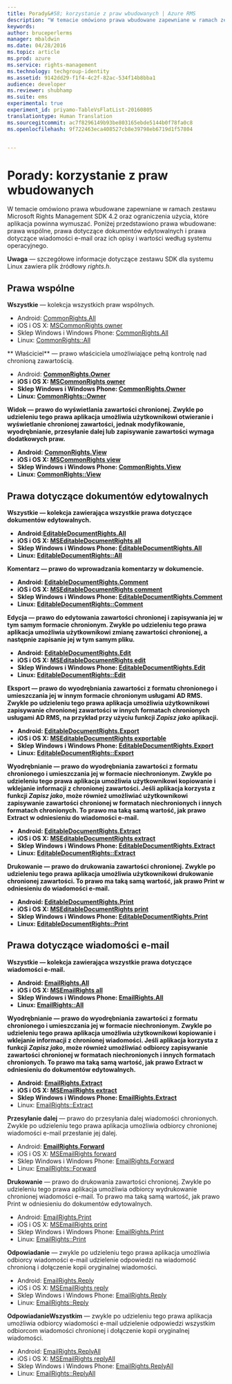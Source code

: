 ```yaml
---
title: Porady&#58; korzystanie z praw wbudowanych | Azure RMS
description: "W temacie omówiono prawa wbudowane zapewniane w ramach zestawu RMS SDK 4.2 oraz ograniczenia użycia, które aplikacja powinna wymuszać."
keywords: 
author: bruceperlerms
manager: mbaldwin
ms.date: 04/28/2016
ms.topic: article
ms.prod: azure
ms.service: rights-management
ms.technology: techgroup-identity
ms.assetid: 9142dd29-f1f4-4c2f-82ac-534f14b8bba1
audience: developer
ms.reviewer: shubhamp
ms.suite: ems
experimental: true
experiment_id: priyamo-TableVsFlatList-20160805
translationtype: Human Translation
ms.sourcegitcommit: ac7f8296149b93be803165ebde5144b0f78fa0c8
ms.openlocfilehash: 9f722463eca408527cb8e39798eb6719d1f57804


---
```


# Porady: korzystanie z praw wbudowanych

W temacie omówiono prawa wbudowane zapewniane w ramach zestawu Microsoft Rights Management SDK 4.2 oraz ograniczenia użycia, które aplikacja powinna wymuszać. Poniżej przedstawiono prawa wbudowane: prawa wspólne, prawa dotyczące dokumentów edytowalnych i prawa dotyczące wiadomości e-mail oraz ich opisy i wartości według systemu operacyjnego.

**Uwaga** — szczegółowe informacje dotyczące zestawu SDK dla systemu Linux zawiera plik źródłowy *rights.h*.

## Prawa wspólne ##

**Wszystkie** — kolekcja wszystkich praw wspólnych.
- Android: [CommonRights.All](/rights-management/sdk/4.2/api/android/commonrights#msipcthin2_commonrights_class_java_ALL)
- iOS i OS X: [MSCommonRights owner](/rights-management/sdk/4.2/api/iOS/mscommonrights#msipcthin2_mscommonrights_interface_objc___NSString__owner_)
- Sklep Windows i Windows Phone: [CommonRights.All</strong>](/rights-management/sdk/4.2/api/winrt/commonrights#msipcthin2_commonrights)
- Linux: [CommonRights::All](http://azuread.github.io/rms-sdk-for-cpp/classrmscore_1_1modernapi_1_1CommonRights.html)

** Właściciel** — prawo właściciela umożliwiające pełną kontrolę nad chronioną zawartością.
- Android: [<strong>CommonRights.Owner](/rights-management/sdk/4.2/api/android/commonrights#msipcthin2_commonrights_class_java_Owner)
- iOS i OS X: [MSCommonRights owner](/rights-management/sdk/4.2/api/iOS/mscommonrights#msipcthin2_mscommonrights_interface_objc___NSString__owner_)
- Sklep Windows i Windows Phone: [CommonRights.Owner](/rights-management/sdk/4.2/api/winrt/commonrights#msipcthin2_commonrights_owner)
- Linux: [CommonRights::Owner](http://azuread.github.io/rms-sdk-for-cpp/classrmscore_1_1modernapi_1_1CommonRights.html)

**Widok** — prawo do wyświetlania zawartości chronionej. Zwykle po udzieleniu tego prawa aplikacja umożliwia użytkownikowi otwieranie i wyświetlanie chronionej zawartości, jednak modyfikowanie, wyodrębnianie, przesyłanie dalej lub zapisywanie zawartości wymaga dodatkowych praw.

- Android: [CommonRights.View](/rights-management/sdk/4.2/api/android/commonrights#msipcthin2_commonrights_class_java_View)
- iOS i OS X: [MSCommonRights view](/rights-management/sdk/4.2/api/iOS/mscommonrights#msipcthin2_mscommonrights_interface_objc___NSString__owner_)
- Sklep Windows i Windows Phone: [CommonRights.View](/rights-management/sdk/4.2/api/android/commonrights#msipcthin2_commonrights_class_java_View)
- Linux: [CommonRights::View](http://azuread.github.io/rms-sdk-for-cpp/classrmscore_1_1modernapi_1_1CommonRights.html)</li>

 

## Prawa dotyczące dokumentów edytowalnych ##
**Wszystkie** — kolekcja zawierająca wszystkie prawa dotyczące dokumentów edytowalnych.
- Android:[EditableDocumentRights.All](/rights-management/sdk/4.2/api/android/editabledocumentrights#msipcthin2_editabledocumentrights_class_java_ALL)
- iOS i OS X: [MSEditableDocumentRights all](/rights-management/sdk/4.2/api/iOS/mseditabledocumentrights#msipcthin2_mseditabledocumentrights_interface_objc)
- Sklep Windows i Windows Phone: [EditableDocumentRights.All](/rights-management/sdk/4.2/api/winrt/editabledocumentrights#msipcthin2_editabledocumentrights_all)
- Linux: [EditableDocumentRights::All](http://azuread.github.io/rms-sdk-for-cpp/classrmscore_1_1modernapi_1_1EditableDocumentRights.html)

**Komentarz** — prawo do wprowadzania komentarzy w dokumencie.
- Android: [EditableDocumentRights.Comment](/rights-management/sdk/4.2/api/android/editabledocumentrights#msipcthin2_editabledocumentrights_class_java_Comment)
- iOS i OS X: [MSEditableDocumentRights comment](/rights-management/sdk/4.2/api/iOS/mseditabledocumentrights#msipcthin2_mseditabledocumentrights_interface_objc)
- Sklep Windows i Windows Phone: [EditableDocumentRights.Comment](/rights-management/sdk/4.2/api/winrt/editabledocumentrights#msipcthin2_editabledocumentrights__comment)
- Linux: [EditableDocumentRights::Comment](http://azuread.github.io/rms-sdk-for-cpp/classrmscore_1_1modernapi_1_1EditableDocumentRights.html)

**Edycja** — prawo do edytowania zawartości chronionej i zapisywania jej w tym samym formacie chronionym. Zwykle po udzieleniu tego prawa aplikacja umożliwia użytkownikowi zmianę zawartości chronionej, a następnie zapisanie jej w tym samym pliku.
- Android: [EditableDocumentRights.Edit](/rights-management/sdk/4.2/api/android/editabledocumentrights#msipcthin2_editabledocumentrights_class_java_Edit)
- iOS i OS X: [MSEditableDocumentRights edit](/rights-management/sdk/4.2/api/iOS/mseditabledocumentrights#msipcthin2_mseditabledocumentrights_interface_objc)
- Sklep Windows i Windows Phone: [EditableDocumentRights.Edit](/rights-management/sdk/4.2/api/winrt/editabledocumentrights#msipcthin2_editabledocumentrights_edit)
- Linux: [EditableDocumentRights::Edit](http://azuread.github.io/rms-sdk-for-cpp/classrmscore_1_1modernapi_1_1EditableDocumentRights.html)

**Eksport** — prawo do wyodrębniania zawartości z formatu chronionego i umieszczania jej w innym formacie chronionym usługami AD RMS. Zwykle po udzieleniu tego prawa aplikacja umożliwia użytkownikowi zapisywanie chronionej zawartości w innych formatach chronionych usługami AD RMS, na przykład przy użyciu funkcji *Zapisz jako* aplikacji.

- Android: [EditableDocumentRights.Export](/rights-management/sdk/4.2/api/android/editabledocumentrights#msipcthin2_editabledocumentrights_class_java_Export)
- iOS i OS X: [MSEditableDocumentRights exportable](/rights-management/sdk/4.2/api/iOS/mseditabledocumentrights#msipcthin2_mseditabledocumentrights_interface_objc)
- Sklep Windows i Windows Phone: [EditableDocumentRights.Export](/rights-management/sdk/4.2/api/winrt/editabledocumentrights#msipcthin2_editabledocumentrights_export)
- Linux: [EditableDocumentRights::Export](http://azuread.github.io/rms-sdk-for-cpp/classrmscore_1_1modernapi_1_1EditableDocumentRights.html)

**Wyodrębnianie** — prawo do wyodrębniania zawartości z formatu chronionego i umieszczania jej w formacie niechronionym. Zwykle po udzieleniu tego prawa aplikacja umożliwia użytkownikowi kopiowanie i wklejanie informacji z chronionej zawartości. Jeśli aplikacja korzysta z funkcji <em>Zapisz jako</em>, może również umożliwiać użytkownikowi zapisywanie zawartości chronionej w formatach niechronionych i innych formatach chronionych. To prawo ma taką samą wartość, jak prawo Extract w odniesieniu do wiadomości e-mail.

- Android: [EditableDocumentRights.Extract](/rights-management/sdk/4.2/api/android/editabledocumentrights#msipcthin2_editabledocumentrights_class_java_Extract)
- iOS i OS X: [MSEditableDocumentRights extract](/rights-management/sdk/4.2/api/iOS/mseditabledocumentrights#msipcthin2_mseditabledocumentrights_interface_objc)
- Sklep Windows i Windows Phone: [EditableDocumentRights.Extract](/rights-management/sdk/4.2/api/winrt/editabledocumentrights#msipcthin2_editabledocumentrights_extract)
- Linux: [EditableDocumentRights::Extract](http://azuread.github.io/rms-sdk-for-cpp/classrmscore_1_1modernapi_1_1EditableDocumentRights.html)

**Drukowanie** — prawo do drukowania zawartości chronionej. Zwykle po udzieleniu tego prawa aplikacja umożliwia użytkownikowi drukowanie chronionej zawartości. To prawo ma taką samą wartość, jak prawo Print w odniesieniu do wiadomości e-mail.

- Android: [EditableDocumentRights.Print](/rights-management/sdk/4.2/api/android/editabledocumentrights#msipcthin2_editabledocumentrights_class_java_Print)
- iOS i OS X: [MSEditableDocumentRights print](/rights-management/sdk/4.2/api/iOS/mseditabledocumentrights#msipcthin2_mseditabledocumentrights_interface_objc)
- Sklep Windows i Windows Phone: [EditableDocumentRights.Print](/rights-management/sdk/4.2/api/winrt/editabledocumentrights#msipcthin2_editabledocumentrights_print)
- Linux: [EditableDocumentRights::Print](http://azuread.github.io/rms-sdk-for-cpp/classrmscore_1_1modernapi_1_1EditableDocumentRights.html)

 

## Prawa dotyczące wiadomości e-mail ##

**Wszystkie** — kolekcja zawierająca wszystkie prawa dotyczące wiadomości e-mail.
- Android: [EmailRights.All](/rights-management/sdk/4.2/api/android/emailrights#msipcthin2_emailrights_class_java_ALL)
- iOS i OS X: [MSEmailRights all](/rights-management/sdk/4.2/api/iOS/msemailrights#msipcthin2_msemailrights_interface_objc)
- Sklep Windows i Windows Phone: [EmailRights.All](/rights-management/sdk/4.2/api/winrt/emailrights#msipcthin2_emailrights_all)
- Linux: [EmailRights::All](http://azuread.github.io/rms-sdk-for-cpp/classrmscore_1_1modernapi_1_1EmailRights.html)

**Wyodrębnianie** — prawo do wyodrębniania zawartości z formatu chronionego i umieszczania jej w formacie niechronionym. Zwykle po udzieleniu tego prawa aplikacja umożliwia użytkownikowi kopiowanie i wklejanie informacji z chronionej wiadomości. Jeśli aplikacja korzysta z funkcji <em>Zapisz jako</em>, może również umożliwiać odbiorcy zapisywanie zawartości chronionej w formatach niechronionych i innych formatach chronionych. To prawo ma taką samą wartość, jak prawo Extract w odniesieniu do dokumentów edytowalnych.

- Android: [EmailRights.Extract](/rights-management/sdk/4.2/api/android/emailrights#msipcthin2_emailrights_class_java_Extract)
- iOS i OS X: [MSEmailRights extract](/rights-management/sdk/4.2/api/iOS/msemailrights#msipcthin2_msemailrights_interface_objc)
- Sklep Windows i Windows Phone: [EmailRights.Extract</strong>](/rights-management/sdk/4.2/api/winrt/emailrights#msipcthin2_emailrights_extract)
- Linux: [EmailRights::Extract](http://azuread.github.io/rms-sdk-for-cpp/classrmscore_1_1modernapi_1_1EmailRights.html)

**Przesyłanie dalej** — prawo do przesyłania dalej wiadomości chronionych. Zwykle po udzieleniu tego prawa aplikacja umożliwia odbiorcy chronionej wiadomości e-mail przesłanie jej dalej.
- Android: [<strong>EmailRights.Forward</strong>](/rights-management/sdk/4.2/api/android/emailrights#msipcthin2_emailrights_class_java_Forward)
- iOS i OS X: [MSEmailRights forward](/rights-management/sdk/4.2/api/iOS/msemailrights#msipcthin2_msemailrights_interface_objc)
- Sklep Windows i Windows Phone: [EmailRights.Forward](/rights-management/sdk/4.2/api/winrt/emailrights#msipcthin2_emailrights_forward)
- Linux: [EmailRights::Forward](http://azuread.github.io/rms-sdk-for-cpp/classrmscore_1_1modernapi_1_1EmailRights.html)

**Drukowanie** — prawo do drukowania zawartości chronionej. Zwykle po udzieleniu tego prawa aplikacja umożliwia odbiorcy wydrukowanie chronionej wiadomości e-mail. To prawo ma taką samą wartość, jak prawo Print w odniesieniu do dokumentów edytowalnych.

- Android: [EmailRights.Print](/rights-management/sdk/4.2/api/android/emailrights#msipcthin2_emailrights_class_java_Print)
- iOS i OS X: [MSEmailRights print](/rights-management/sdk/4.2/api/iOS/msemailrights#msipcthin2_msemailrights_interface_objc)
- Sklep Windows i Windows Phone: [EmailRights.Print](/rights-management/sdk/4.2/api/winrt/emailrights#msipcthin2_emailrights_print)
- Linux: [EmailRights::Print](http://azuread.github.io/rms-sdk-for-cpp/classrmscore_1_1modernapi_1_1EmailRights.html)

**Odpowiadanie** — zwykle po udzieleniu tego prawa aplikacja umożliwia odbiorcy wiadomości e-mail udzielenie odpowiedzi na wiadomość chronioną i dołączenie kopii oryginalnej wiadomości.

- Android: [EmailRights.Reply](/rights-management/sdk/4.2/api/android/emailrights#msipcthin2_emailrights_class_java_Reply)
- iOS i OS X: [MSEmailRights reply](/rights-management/sdk/4.2/api/iOS/msemailrights#msipcthin2_msemailrights_interface_objc)
- Sklep Windows i Windows Phone: [EmailRights.Reply](/rights-management/sdk/4.2/api/winrt/emailrights#msipcthin2_emailrights_reply)
- Linux: [EmailRights::Reply](http://azuread.github.io/rms-sdk-for-cpp/classrmscore_1_1modernapi_1_1EmailRights.html)

**OdpowiadanieWszystkim** — zwykle po udzieleniu tego prawa aplikacja umożliwia odbiorcy wiadomości e-mail udzielenie odpowiedzi wszystkim odbiorcom wiadomości chronionej i dołączenie kopii oryginalnej wiadomości.

- Android: [EmailRights.ReplyAll</strong>](/rights-management/sdk/4.2/api/android/emailrights#msipcthin2_emailrights_class_java_ReplyAll)
- iOS i OS X: [MSEmailRights replyAll](/rights-management/sdk/4.2/api/iOS/msemailrights#msipcthin2_msemailrights_interface_objc)
- Sklep Windows i Windows Phone: [EmailRights.ReplyAll](/rights-management/sdk/4.2/api/winrt/emailrights#msipcthin2_emailrights_replyall)
- Linux: [EmailRights::ReplyAll](http://azuread.github.io/rms-sdk-for-cpp/classrmscore_1_1modernapi_1_1EmailRights.html)

 

 

 



<!--HONumber=Aug16_HO2-->


